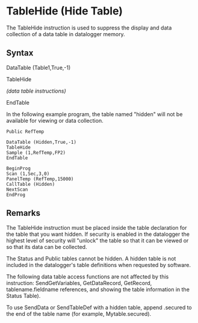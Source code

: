 # TableHide (Hide Table)

The TableHide instruction is used to suppress the display and data collection of a data table in datalogger memory.

## Syntax

DataTable (Table1,True,-1)

TableHide

_(data table instructions)_

EndTable

In the following example program, the table named "hidden" will not be available for viewing or data collection.

```
Public RefTemp

DataTable (Hidden,True,-1)
TableHide
Sample (1,RefTemp,FP2)
EndTable

BeginProg
Scan (1,Sec,3,0)
PanelTemp (RefTemp,15000)
CallTable (Hidden)
NextScan
EndProg
```

## Remarks

The TableHide instruction must be placed inside the table declaration for the table that you want hidden. If security is enabled in the datalogger the highest level of security will "unlock" the table so that it can be viewed or so that its data can be collected.

The Status and Public tables cannot be hidden. A hidden table is not included in the datalogger's table definitions when requested by software.

The following data table access functions are not affected by this instruction: SendGetVariables, GetDataRecord, GetRecord, tablename.fieldname references, and showing the table information in the Status Table).

To use SendData or SendTableDef with a hidden table, append .secured to the end of the table name (for example, Mytable.secured).
